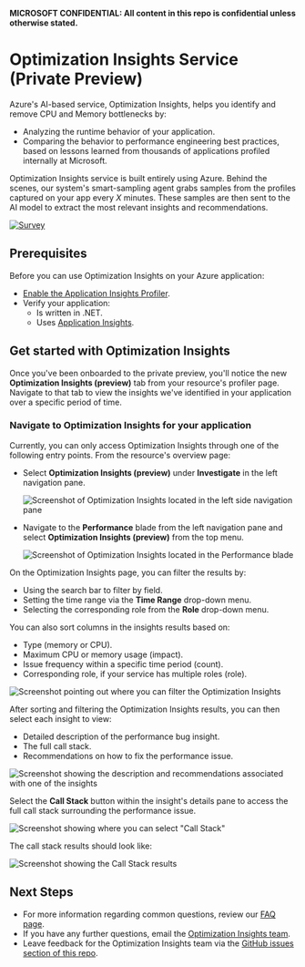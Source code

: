 **MICROSOFT CONFIDENTIAL: All content in this repo is confidential unless otherwise stated.**

# Optimization Insights Service (Private Preview)

Azure's AI-based service, Optimization Insights, helps you identify and remove CPU and Memory bottlenecks by:

- Analyzing the runtime behavior of your application.
- Comparing the behavior to performance engineering best practices, based on lessons learned from thousands of applications profiled internally at Microsoft.

Optimization Insights service is built entirely using Azure. Behind the scenes, our system's smart-sampling agent grabs samples from the profiles captured on your app every *X* minutes. These samples are then sent to the AI model to extract the most relevant insights and recommendations.

[![Survey](extras/readme-images/signupbutton.jpg)](https://forms.office.com/Pages/ResponsePage.aspx?id=v4j5cvGGr0GRqy180BHbR2WKm-0-TPBEtsyQ96QsOPpUMlRKVU5JSkJVRTVKOFJaQTI2N1ZRTkc4Si4u)  

## Prerequisites

Before you can use Optimization Insights on your Azure application:

- [Enable the Application Insights Profiler](https://docs.microsoft.com/en-us/azure/azure-monitor/app/profiler-overview).
- Verify your application:
  - Is written in .NET.
  - Uses [Application Insights](https://docs.microsoft.com/en-us/azure/azure-monitor/app/app-insights-overview).

## Get started with Optimization Insights

Once you've been onboarded to the private preview, you'll notice the new **Optimization Insights (preview)** tab from your resource's profiler page. Navigate to that tab to view the insights we've identified in your application over a specific period of time.

### Navigate to Optimization Insights for your application

Currently, you can only access Optimization Insights through one of the following entry points. From the resource's overview page:

- Select **Optimization Insights (preview)** under **Investigate** in the left navigation pane.

   ![Screenshot of Optimization Insights located in the left side navigation pane](./extras/overview-images/nav-pane.png)

- Navigate to the **Performance** blade from the left navigation pane and select **Optimization Insights (preview)** from the top menu.

   ![Screenshot of Optimization Insights located in the Performance blade](./extras/overview-images/opt-insights-2nd-entry.png)

On the Optimization Insights page, you can filter the results by:

- Using the search bar to filter by field.
- Setting the time range via the **Time Range** drop-down menu.
- Selecting the corresponding role from the **Role** drop-down menu.

You can also sort columns in the insights results based on:

- Type (memory or CPU).
- Maximum CPU or memory usage (impact).
- Issue frequency within a specific time period (count).
- Corresponding role, if your service has multiple roles (role).

![Screenshot pointing out where you can filter the Optimization Insights](./extras/overview-images/opt-insights-1.png)

After sorting and filtering the Optimization Insights results, you can then select each insight to view:

- Detailed description of the performance bug insight.
- The full call stack.
- Recommendations on how to fix the performance issue.

![Screenshot showing the description and recommendations associated with one of the insights](./extras/overview-images/opt-insights-2.png)

Select the **Call Stack** button within the insight's details pane to access the full call stack surrounding the performance issue.

![Screenshot showing where you can select "Call Stack"](./extras/overview-images/opt-insights-3.png)

The call stack results should look like:

![Screenshot showing the Call Stack results](./extras/overview-images/opt-insights-4.png)

## Next Steps

- For more information regarding common questions, review our [FAQ page](faq.md).
- If you have any further questions, email the [Optimization Insights team](mailto:opt_insights@microsoft.com).
- Leave feedback for the Optimization Insights team via the [GitHub issues section of this repo](https://github.com/microsoft/optimization-insights/issues).